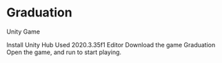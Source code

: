 # Graduation
Unity Game

Install Unity Hub
Used 2020.3.35f1 Editor
Download the game Graduation
Open the game, and run to start playing.
